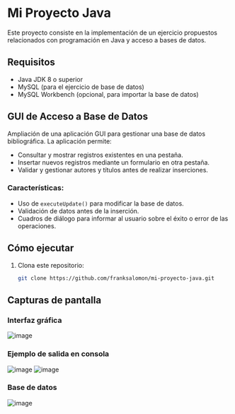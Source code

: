 # Mi Proyecto Java

Este proyecto consiste en la implementación de un ejercicio propuestos relacionados con programación en Java y acceso a bases de datos.

## Requisitos
- Java JDK 8 o superior
- MySQL (para el ejercicio de base de datos)
- MySQL Workbench (opcional, para importar la base de datos)

## GUI de Acceso a Base de Datos
Ampliación de una aplicación GUI para gestionar una base de datos bibliográfica. La aplicación permite:
- Consultar y mostrar registros existentes en una pestaña.
- Insertar nuevos registros mediante un formulario en otra pestaña.
- Validar y gestionar autores y títulos antes de realizar inserciones.

### Características:
- Uso de `executeUpdate()` para modificar la base de datos.
- Validación de datos antes de la inserción.
- Cuadros de diálogo para informar al usuario sobre el éxito o error de las operaciones.

## Cómo ejecutar
1. Clona este repositorio:
   ```bash
   git clone https://github.com/franksalomon/mi-proyecto-java.git

## Capturas de pantalla

### Interfaz gráfica
![image](https://github.com/user-attachments/assets/52c18bee-5bb9-47ca-b18a-a8fc45a3a178)

### Ejemplo de salida en consola
![image](https://github.com/user-attachments/assets/315e8e4c-c7e6-4081-b35e-31210ef217fb)
![image](https://github.com/user-attachments/assets/7a6e78e5-d710-45c5-80f2-a449ecbdff4c)

### Base de datos
![image](https://github.com/user-attachments/assets/fd6cae29-f789-4695-9643-035fb73b7e4c)




